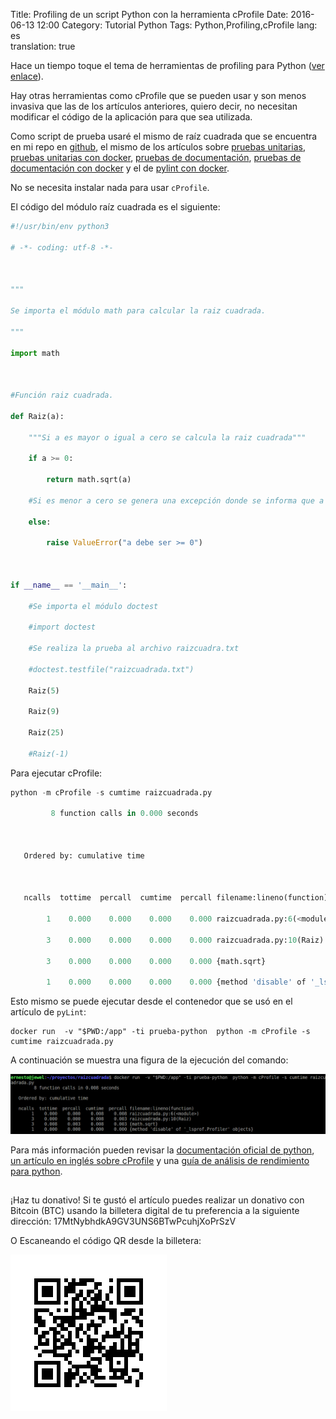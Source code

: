 Title: Profiling de un script Python con la herramienta cProfile
Date: 2016-06-13 12:00 
Category: Tutorial Python
Tags: Python,Profiling,cProfile
lang: es  
translation: true  
  
Hace un tiempo toque el tema de herramientas de profiling para Python ([ver enlace](https://www.seraph.to/tag/profiling.html)).

Hay otras herramientas como cProfile que se pueden usar y son menos invasiva que las de los artículos anteriores, quiero decir, no necesitan modificar el código de la aplicación para que sea utilizada.

Como script de prueba usaré el mismo de raíz cuadrada que se encuentra en mi repo en [github](https://github.com/ecrespo/raizcuadrada), el mismo de los artículos sobre [pruebas unitarias](https://www.seraph.to/pruebas-unitarias-en-python-con-unittest.html#pruebas-unitarias-en-python-con-unittest), [pruebas unitarias con docker](https://www.seraph.to/ejecutar-una-prueba-de-unittest-en-python-con-un-contenedor-docker.html#ejecutar-una-prueba-de-unittest-en-python-con-un-contenedor-docker), [pruebas de documentación](https://www.seraph.to/separar-codigo-de-pruebas-de-la-documentacion-doctest-2da-parte.html), [pruebas de documentación con docker](https://www.seraph.to/ejecutar-una-prueba-de-doctest-con-un-contenedor-docker.html#ejecutar-una-prueba-de-doctest-con-un-contenedor-docker)  y el de [pylint con docker](https://www.seraph.to/analizar-codigo-python-con-pylint-desde-docker.html#analizar-codigo-python-con-pylint-desde-docker).

No se necesita instalar nada para usar `cProfile`.

El código del módulo raíz cuadrada es el siguiente:
```python
#!/usr/bin/env python3

# -*- coding: utf-8 -*-



"""

Se importa el módulo math para calcular la raiz cuadrada.

"""

import math



#Función raiz cuadrada.

def Raiz(a):

    """Si a es mayor o igual a cero se calcula la raiz cuadrada"""

    if a >= 0:

        return math.sqrt(a)

    #Si es menor a cero se genera una excepción donde se informa que a debe ser mayor o igual a cero.

    else:

        raise ValueError("a debe ser >= 0")



if __name__ == '__main__':

    #Se importa el módulo doctest

    #import doctest

    #Se realiza la prueba al archivo raizcuadra.txt

    #doctest.testfile("raizcuadrada.txt")

    Raiz(5)

    Raiz(9)

    Raiz(25)

    #Raiz(-1)

```

Para ejecutar cProfile:
```python
python -m cProfile -s cumtime raizcuadrada.py

         8 function calls in 0.000 seconds



   Ordered by: cumulative time



   ncalls  tottime  percall  cumtime  percall filename:lineno(function)

        1    0.000    0.000    0.000    0.000 raizcuadrada.py:6(<module>)

        3    0.000    0.000    0.000    0.000 raizcuadrada.py:10(Raiz)

        3    0.000    0.000    0.000    0.000 {math.sqrt}

        1    0.000    0.000    0.000    0.000 {method 'disable' of '_lsprof.Profiler' objects}

```


Esto mismo se puede ejecutar desde el contenedor que se usó en el artículo de `pyLint`:
```
docker run  -v "$PWD:/app" -ti prueba-python  python -m cProfile -s cumtime raizcuadrada.py
```

A continuación se muestra una figura de la ejecución del comando:

![](./images/profilingdeunscriptpythonconcprofile-1.png)




Para más información pueden revisar la [documentación oficial de python](https://docs.python.org/2/library/profile.html), [un artículo en inglés sobre cProfile](https://julien.danjou.info/guide-to-python-profiling-cprofile-concrete-case-carbonara/) y una [guía de análisis de rendimiento para python](https://www.huyng.com/posts/python-performance-analysis). 


##  ##
¡Haz tu donativo!
Si te gustó el artículo puedes realizar un donativo con Bitcoin (BTC)
usando la billetera digital de tu preferencia a la siguiente
dirección: 17MtNybhdkA9GV3UNS6BTwPcuhjXoPrSzV

O Escaneando el código QR desde la billetera:

![17MtNybhdkA9GV3UNS6BTwPcuhjXoPrSzV](./images/17MtNybhdkA9GV3UNS6BTwPcuhjXoPrSzV.png)
